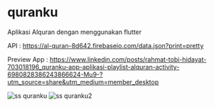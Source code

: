 # quranku

Aplikasi Alquran dengan menggunakan flutter

API : https://al-quran-8d642.firebaseio.com/data.json?print=pretty

Preview App : https://www.linkedin.com/posts/rahmat-tobi-hidayat-703018196_quranku-app-aplikasi-playlist-alquran-activity-6980828386243866624-Mu9-?utm_source=share&utm_medium=member_desktop

![ss quranku](https://user-images.githubusercontent.com/49316783/194023528-de38a315-9192-40cc-a186-2b8d972c4f3a.jpg)
![ss quranku2](https://user-images.githubusercontent.com/49316783/194023884-a498a5d7-5785-4cc3-9982-c78ea8e40596.jpg)
